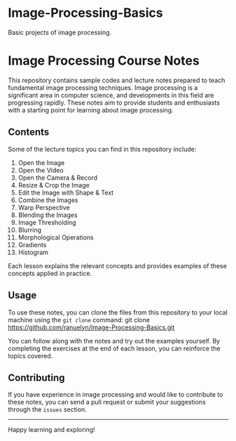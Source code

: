 # Image-Processing-Basics
Basic projects of image processing.

# Image Processing Course Notes

This repository contains sample codes and lecture notes prepared to teach fundamental image processing techniques. Image processing is a significant area in computer science, and developments in this field are progressing rapidly. These notes aim to provide students and enthusiasts with a starting point for learning about image processing.

## Contents

Some of the lecture topics you can find in this repository include:

1. Open the Image
2. Open the Video
3. Open the Camera & Record
4. Resize & Crop the Image
5. Edit the Image with Shape & Text
6. Combine the Images
7. Warp Perspective
8. Blending the Images
9. Image Thresholding
10. Blurring
11. Morphological Operations
12. Gradients
13. Histogram

Each lesson explains the relevant concepts and provides examples of these concepts applied in practice.

## Usage

To use these notes, you can clone the files from this repository to your local machine using the `git clone` command:
git clone https://github.com/ranuelyn/Image-Processing-Basics.git

You can follow along with the notes and try out the examples yourself. By completing the exercises at the end of each lesson, you can reinforce the topics covered.

## Contributing

If you have experience in image processing and would like to contribute to these notes, you can send a pull request or submit your suggestions through the `issues` section.

---

Happy learning and exploring!


